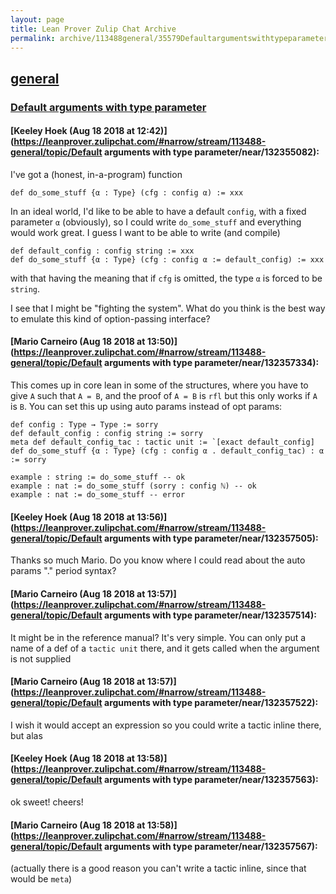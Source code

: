 ```yaml
---
layout: page
title: Lean Prover Zulip Chat Archive 
permalink: archive/113488general/35579Defaultargumentswithtypeparameter.html
---
```


## [general](index.html)
### [Default arguments with type parameter](35579Defaultargumentswithtypeparameter.html)

#### [Keeley Hoek (Aug 18 2018 at 12:42)](https://leanprover.zulipchat.com/#narrow/stream/113488-general/topic/Default arguments with type parameter/near/132355082):
I've got a (honest, in-a-program) function
````
def do_some_stuff {α : Type} (cfg : config α) := xxx
````
In an ideal world, I'd like to be able to have a default `config`, with a fixed parameter `α` (obviously), so I could write `do_some_stuff` and everything would work great. I guess I want to be able to write (and compile)
````
def default_config : config string := xxx
def do_some_stuff {α : Type} (cfg : config α := default_config) := xxx
````
with that having the meaning that if `cfg` is omitted, the type `α` is forced to be `string`.

I see that I might be "fighting the system". What do you think is the best way to emulate this kind of option-passing interface?

#### [Mario Carneiro (Aug 18 2018 at 13:50)](https://leanprover.zulipchat.com/#narrow/stream/113488-general/topic/Default arguments with type parameter/near/132357334):
This comes up in core lean in some of the structures, where you have to give `A` such that `A = B`, and the proof of `A = B` is `rfl` but this only works if `A` is `B`. You can set this up using auto params instead of opt params:
```
def config : Type → Type := sorry
def default_config : config string := sorry
meta def default_config_tac : tactic unit := `[exact default_config]
def do_some_stuff {α : Type} (cfg : config α . default_config_tac) : α := sorry

example : string := do_some_stuff -- ok
example : nat := do_some_stuff (sorry : config ℕ) -- ok
example : nat := do_some_stuff -- error

```

#### [Keeley Hoek (Aug 18 2018 at 13:56)](https://leanprover.zulipchat.com/#narrow/stream/113488-general/topic/Default arguments with type parameter/near/132357505):
Thanks so much Mario. Do you know where I could read about the auto params "." period syntax?

#### [Mario Carneiro (Aug 18 2018 at 13:57)](https://leanprover.zulipchat.com/#narrow/stream/113488-general/topic/Default arguments with type parameter/near/132357514):
It might be in the reference manual? It's very simple. You can only put a name of a def of a `tactic unit` there, and it gets called when the argument is not supplied

#### [Mario Carneiro (Aug 18 2018 at 13:57)](https://leanprover.zulipchat.com/#narrow/stream/113488-general/topic/Default arguments with type parameter/near/132357522):
I wish it would accept an expression so you could write a tactic inline there, but alas

#### [Keeley Hoek (Aug 18 2018 at 13:58)](https://leanprover.zulipchat.com/#narrow/stream/113488-general/topic/Default arguments with type parameter/near/132357563):
ok sweet! cheers!

#### [Mario Carneiro (Aug 18 2018 at 13:58)](https://leanprover.zulipchat.com/#narrow/stream/113488-general/topic/Default arguments with type parameter/near/132357567):
(actually there is a good reason you can't write a tactic inline, since that would be `meta`)

